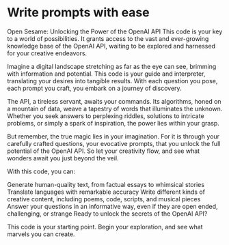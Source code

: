 # Write prompts with ease
Open Sesame: Unlocking the Power of the OpenAI API
This code is your key to a world of possibilities. It grants access to the vast and ever-growing knowledge base of the OpenAI API, waiting to be explored and harnessed for your creative endeavors.

Imagine a digital landscape stretching as far as the eye can see, brimming with information and potential. This code is your guide and interpreter, translating your desires into tangible results. With each question you pose, each prompt you craft, you embark on a journey of discovery.

The API, a tireless servant, awaits your commands. Its algorithms, honed on a mountain of data, weave a tapestry of words that illuminates the unknown. Whether you seek answers to perplexing riddles, solutions to intricate problems, or simply a spark of inspiration, the power lies within your grasp.

But remember, the true magic lies in your imagination. For it is through your carefully crafted questions, your evocative prompts, that you unlock the full potential of the OpenAI API. So let your creativity flow, and see what wonders await you just beyond the veil.

With this code, you can:

Generate human-quality text, from factual essays to whimsical stories
Translate languages with remarkable accuracy
Write different kinds of creative content, including poems, code, scripts, and musical pieces
Answer your questions in an informative way, even if they are open ended, challenging, or strange
Ready to unlock the secrets of the OpenAI API?

This code is your starting point. Begin your exploration, and see what marvels you can create.
